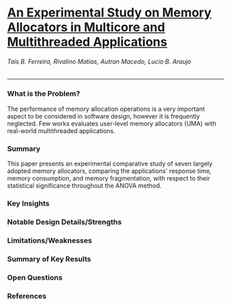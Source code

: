 # [An Experimental Study on Memory Allocators in Multicore and Multithreaded Applications](https://ieeexplore.ieee.org/document/6118957/)

###### Taís B. Ferreira, Rivalino Matias, Autran Macedo, Lucio B. Araujo

---

### What is the Problem?

The performance of memory allocation operations is a very important aspect to be considered in software design, however it is frequently neglected. Few works evaluates user-level memory allocators (UMA) with real-world multithreaded applications.

### Summary

This paper presents an experimental comparative study of seven largely adopted memory allocators, comparing the applications' response time, memory consumption, and memory fragmentation, with respect to their statistical significance throughout the ANOVA method.

### Key Insights

### Notable Design Details/Strengths

### Limitations/Weaknesses

### Summary of Key Results

### Open Questions

### References
